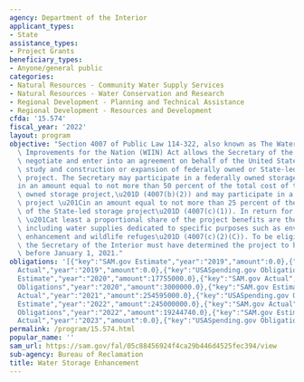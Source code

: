 ```yaml
---
agency: Department of the Interior
applicant_types:
- State
assistance_types:
- Project Grants
beneficiary_types:
- Anyone/general public
categories:
- Natural Resources - Community Water Supply Services
- Natural Resources - Water Conservation and Research
- Regional Development - Planning and Technical Assistance
- Regional Development - Resources and Development
cfda: '15.574'
fiscal_year: '2022'
layout: program
objective: "Section 4007 of Public Law 114-322, also known as The Water Infrastructure\
  \ Improvements for the Nation (WIIN) Act allows the Secretary of the Interior to\
  \ negotiate and enter into an agreement on behalf of the United States for the design,\
  \ study and construction or expansion of federally owned or State-led water storage\
  \ project. The Secretary may participate in a federally owned storage project \u201C\
  in an amount equal to not more than 50 percent of the total cost of the federally\
  \ owned storage project,\u201D (4007(b)(2)) and may participate in a State-led storage\
  \ project \u201Cin an amount equal to not more than 25 percent of the total cost\
  \ of the State-led storage project\u201D (4007(c)(1)). In return for this cost-share,\
  \ \u201Cat least a proportional share of the project benefits are the Federal benefits,\
  \ including water supplies dedicated to specific purposes such as environmental\
  \ enhancement and wildlife refuges\u201D (4007(c)(2)(C)). To be eligible for funding,\
  \ the Secretary of the Interior must have determined the project to be feasible\
  \ before January 1, 2021."
obligations: '[{"key":"SAM.gov Estimate","year":"2019","amount":0.0},{"key":"SAM.gov
  Actual","year":"2019","amount":0.0},{"key":"USASpending.gov Obligations","year":"2019","amount":0.0},{"key":"SAM.gov
  Estimate","year":"2020","amount":17755000.0},{"key":"SAM.gov Actual","year":"2020","amount":17755000.0},{"key":"USASpending.gov
  Obligations","year":"2020","amount":3000000.0},{"key":"SAM.gov Estimate","year":"2021","amount":254595000.0},{"key":"SAM.gov
  Actual","year":"2021","amount":254595000.0},{"key":"USASpending.gov Obligations","year":"2021","amount":3700000.0},{"key":"SAM.gov
  Estimate","year":"2022","amount":245000000.0},{"key":"SAM.gov Actual","year":"2022","amount":19000000.0},{"key":"USASpending.gov
  Obligations","year":"2022","amount":19244740.0},{"key":"SAM.gov Estimate","year":"2023","amount":324000000.0},{"key":"SAM.gov
  Actual","year":"2023","amount":0.0},{"key":"USASpending.gov Obligations","year":"2023","amount":2800000.0}]'
permalink: /program/15.574.html
popular_name: ''
sam_url: https://sam.gov/fal/05c88456924f4ca29b446d4525fec394/view
sub-agency: Bureau of Reclamation
title: Water Storage Enhancement
---
```

